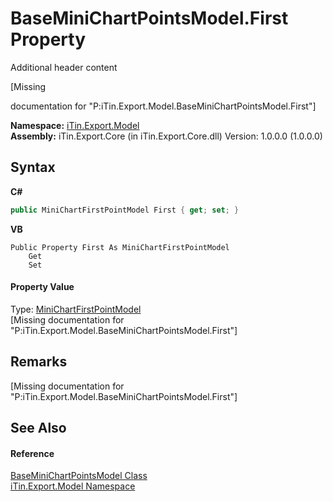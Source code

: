 # BaseMiniChartPointsModel.First Property 
Additional header content 

\[Missing <summary> documentation for "P:iTin.Export.Model.BaseMiniChartPointsModel.First"\]

**Namespace:**&nbsp;<a href="N_iTin_Export_Model">iTin.Export.Model</a><br />**Assembly:**&nbsp;iTin.Export.Core (in iTin.Export.Core.dll) Version: 1.0.0.0 (1.0.0.0)

## Syntax

**C#**<br />
``` C#
public MiniChartFirstPointModel First { get; set; }
```

**VB**<br />
``` VB
Public Property First As MiniChartFirstPointModel
	Get
	Set
```


#### Property Value
Type: <a href="T_iTin_Export_Model_MiniChartFirstPointModel">MiniChartFirstPointModel</a><br />\[Missing <value> documentation for "P:iTin.Export.Model.BaseMiniChartPointsModel.First"\]

## Remarks
\[Missing <remarks> documentation for "P:iTin.Export.Model.BaseMiniChartPointsModel.First"\]

## See Also


#### Reference
<a href="T_iTin_Export_Model_BaseMiniChartPointsModel">BaseMiniChartPointsModel Class</a><br /><a href="N_iTin_Export_Model">iTin.Export.Model Namespace</a><br />